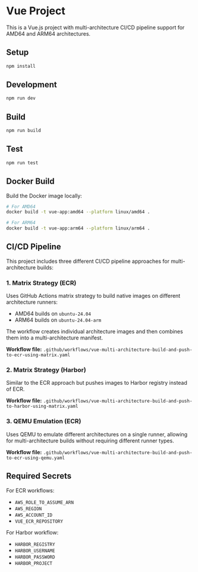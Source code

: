 # Vue Project

This is a Vue.js project with multi-architecture CI/CD pipeline support for AMD64 and ARM64 architectures.

## Setup

```bash
npm install
```

## Development

```bash
npm run dev
```

## Build

```bash
npm run build
```

## Test

```bash
npm run test
```

## Docker Build

Build the Docker image locally:

```bash
# For AMD64
docker build -t vue-app:amd64 --platform linux/amd64 .

# For ARM64
docker build -t vue-app:arm64 --platform linux/arm64 .
```

## CI/CD Pipeline

This project includes three different CI/CD pipeline approaches for multi-architecture builds:

### 1. Matrix Strategy (ECR)

Uses GitHub Actions matrix strategy to build native images on different architecture runners:
- AMD64 builds on `ubuntu-24.04`
- ARM64 builds on `ubuntu-24.04-arm`

The workflow creates individual architecture images and then combines them into a multi-architecture manifest.

**Workflow file:** `.github/workflows/vue-multi-architecture-build-and-push-to-ecr-using-matrix.yaml`

### 2. Matrix Strategy (Harbor)

Similar to the ECR approach but pushes images to Harbor registry instead of ECR.

**Workflow file:** `.github/workflows/vue-multi-architecture-build-and-push-to-harbor-using-matrix.yaml`

### 3. QEMU Emulation (ECR)

Uses QEMU to emulate different architectures on a single runner, allowing for multi-architecture builds without requiring different runner types.

**Workflow file:** `.github/workflows/vue-multi-architecture-build-and-push-to-ecr-using-qemu.yaml`

## Required Secrets

For ECR workflows:
- `AWS_ROLE_TO_ASSUME_ARN`
- `AWS_REGION`
- `AWS_ACCOUNT_ID`
- `VUE_ECR_REPOSITORY`

For Harbor workflow:
- `HARBOR_REGISTRY`
- `HARBOR_USERNAME`
- `HARBOR_PASSWORD`
- `HARBOR_PROJECT`

